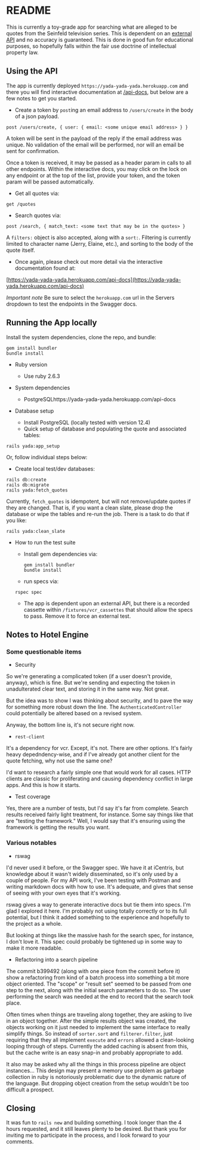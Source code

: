 # README

This is currently a toy-grade app for searching what are alleged
to be quotes from the Seinfeld television series. This is
dependent on an [external API](https://seinfeld-quotes.herokuapp.com/) and no accuracy is guaranteed. This
is done in good fun for educational purposes, so hopefully falls
within the fair use doctrine of intellectual property law.

## Using the API

The app is currently deployed `https://yada-yada-yada.herokuapp.com` and
there you will find interactive documentation at [/api-docs](https://yada-yada-yada.herokuapp.com/api-docs), but
below are a few notes to get you started.

- Create a token by `post`ing an email address to `/users/create` in
the body of a json payload.

`post /users/create, { user: { email: <some unique email address> } }`

A token will be sent in the payload of the reply if the email address
was unique. No validation of the email will be performed, nor will an email be sent for confirmation.

Once a token is received, it may be passed as a header param in calls to all other endpoints. Within the interactive
docs, you may click on the lock on any endpoint or at the top of the list, provide your token, and the token
param will be passed automatically.

- Get all quotes via:

`get /quotes`

- Search quotes via:

`post /search, { match_text: <some text that may be in the quotes> }`

A `filters:` object is also accepted, along with a `sort:`. Filtering is currently limited to character name (Jerry,
Elaine, etc.), and sorting to the body of the quote itself.

- Once again, please check out more detail via the interactive documentation found at:

[https://yada-yada-yada.herokuapp.com/api-docs](https://yada-yada-yada.herokuapp.com/api-docs)

*Important note* Be sure to select the `herokuapp.com` url in the Servers dropdown to test the endpoints in the
Swagger docs.

## Running the App locally

Install the system dependencies, clone the repo, and bundle:

```
gem install bundler
bundle install
```

* Ruby version
  - Use ruby 2.6.3

* System dependencies

  - PostgreSQLhttps://yada-yada-yada.herokuapp.com/api-docs

* Database setup

  - Install PostgreSQL (locally tested with version 12.4)
  - Quick setup of database and populating the quote and associated tables:
```(ruby)
rails yada:app_setup
```
Or, follow individual steps below:

  - Create local test/dev databases:
```
rails db:create
rails db:migrate
rails yada:fetch_quotes
```
Currently, `fetch_quotes` is idempotent, but will not remove/update quotes if they are changed. That is, if you want a
clean slate, please drop the database or wipe the tables and re-run the job. There is a task to do that if you like:
```(ruby)
rails yada:clean_slate
```

* How to run the test suite

  - Install gem dependencies via:
    ```(ruby)
    gem install bundler
    bundle install
    ```
   - run specs via:
    ```
    rspec spec
    ```
     - The app is dependent upon an external API, but there is a recorded cassette within `/fixtures/vcr_cassettes`
that should allow the specs to pass. Remove it to force an external test.

## Notes to Hotel Engine

### Some questionable items

- Security

So we're generating a complicated token (if a user doesn't provide, anyway),
which is fine. But we're sending and expecting the token in unadulterated
clear text, and storing it in the same way. Not great.

But the idea was to show I was thinking about security, and to pave the way for
something more robust down the line. The `AuthenticatedController` could
potentially be altered based on a revised system.

Anyway, the bottom line is, it's not secure right now.

- `rest-client`

It's a dependency for vcr. Except, it's not. There are other options. It's fairly
heavy depedndency-wise, and if I've already got another client for the quote
fetching, why not use the same one?

I'd want to research a fairly simple one that would work for all cases. HTTP
clients are classic for proliferating and causing dependency conflict in large
apps. And this is how it starts.

- Test coverage

Yes, there are a number of tests, but I'd say it's far from complete. Search results received fairly light treatment, for
instance. Some say things like that are "testing the framework." Well, I would say that it's ensuring using the
framework is getting the results you want.

### Various notables

- rswag

I'd never used it before, or the Swagger spec. We have it at iCentris, but knowledge about it wasn't widely
disseminated, so it's only used by a couple of people. For my API work, I've been testing with Postman and writing
markdown docs with how to use. It's adequate, and gives that sense of seeing with your own eyes that it's working.

rswag gives a way to generate interactive docs but tie them into specs. I'm glad I explored it here. I'm probably not
using totally correctly or to its full potential, but I think it added something to the experience and hopefully to the
project as a whole.

But looking at things like the massive hash for the search spec, for instance, I don't love it. This spec could probably be
tightened up in some way to make it more readable.

- Refactoring into a search pipeline

The commit b399492 (along with one piece from the commit before it) show a refactoring from kind of a batch process
into something a bit more object oriented. The "scope" or "result set" seemed to be passed from one step to the next,
along with the initial search parameters to do so. The user performing the search was needed at the end to
record that the search took place.

Often times when things are traveling along together, they are asking to live in an object together. After the simple
results object was created, the objects working on it just needed to implement the same interface to really simplify
things. So instead of `sorter.sort` and `filterer.filter`, just requiring that they all implement `execute` and `errors`
allowed a clean-looking looping through of steps. Currently the added caching is absent from this, but the cache write
is an easy snap-in and probably appropriate to add.

It also may be asked why all the things in this process pipeline are object instances... This design may present a
memory use problem as garbage collection in ruby is notoriously problematic due to the dynamic nature of the language.
But dropping object creation from the setup wouldn't be too difficult a prospect.

## Closing

It was fun to `rails new` and building something. I took longer than the 4 hours requested, and it still leaves plenty
to be desired. But thank you for inviting me to participate in the process, and I look forward to your comments.
